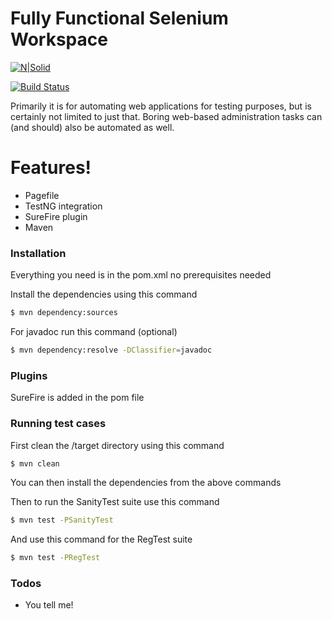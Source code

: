 # Fully Functional Selenium Workspace

[![N|Solid](https://www.selenium.dev/images/selenium_logo_large.png)](https://www.selenium.dev/)

[![Build Status](https://travis-ci.org/joemccann/dillinger.svg?branch=master)](https://github.com/marwan-alabassiry)

Primarily it is for automating web applications for testing purposes, but is certainly not limited to just that.
Boring web-based administration tasks can (and should) also be automated as well.

# Features!

  - Pagefile
  - TestNG integration
  - SureFire plugin
  - Maven


### Installation

Everything you need is in the pom.xml no prerequisites needed

Install the dependencies using this command

```sh
$ mvn dependency:sources
```

For javadoc run this command (optional)

```sh
$ mvn dependency:resolve -DClassifier=javadoc
```

### Plugins

SureFire is added in the pom file


### Running test cases

First clean the /target directory using this command
```sh
$ mvn clean
```

You can then install the dependencies from the above commands

Then to run the SanityTest suite use this command
```sh
$ mvn test -PSanityTest
```

And use this command for the RegTest suite
```sh
$ mvn test -PRegTest
```


### Todos

 - You tell me!
